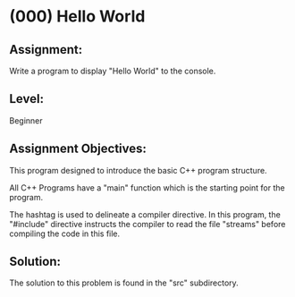 # (000) Hello World

## Assignment:

Write a program to display "Hello World" to the console.

## Level:

Beginner

## Assignment Objectives:

This program designed to introduce the basic C++ program structure.

All C++ Programs have a "main" function which is the starting point for the program. 

The hashtag is used to delineate a compiler directive. In this program, the "#include" directive instructs the compiler to read the file "streams" before compiling the code in this file.



## Solution:

The solution to this problem is found in the "src" subdirectory. 